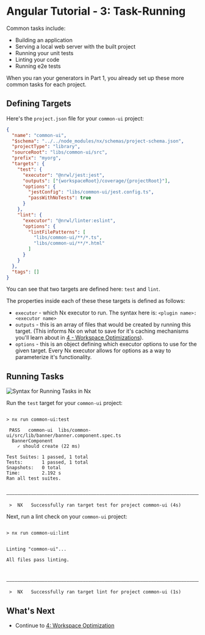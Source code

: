 # Angular Tutorial - 3: Task-Running

Common tasks include:

- Building an application
- Serving a local web server with the built project
- Running your unit tests
- Linting your code
- Running e2e tests

When you ran your generators in Part 1, you already set up these more common tasks for each project.

## Defining Targets

Here's the `project.json` file for your `common-ui` project:

```json {% fileName="libs/common-ui/project.json" %}
{
  "name": "common-ui",
  "$schema": "../../node_modules/nx/schemas/project-schema.json",
  "projectType": "library",
  "sourceRoot": "libs/common-ui/src",
  "prefix": "myorg",
  "targets": {
    "test": {
      "executor": "@nrwl/jest:jest",
      "outputs": ["{workspaceRoot}/coverage/{projectRoot}"],
      "options": {
        "jestConfig": "libs/common-ui/jest.config.ts",
        "passWithNoTests": true
      }
    },
    "lint": {
      "executor": "@nrwl/linter:eslint",
      "options": {
        "lintFilePatterns": [
          "libs/common-ui/**/*.ts",
          "libs/common-ui/**/*.html"
        ]
      }
    }
  },
  "tags": []
}
```

You can see that two targets are defined here: `test` and `lint`.

The properties inside each of these these targets is defined as follows:

- `executor` - which Nx executor to run. The syntax here is: `<plugin name>:<executor name>`
- `outputs` - this is an array of files that would be created by running this target. (This informs Nx on what to save for it's caching mechanisms you'll learn about in [4 - Workspace Optimizations](/angular-tutorial/4-workspace-optimization)).
- `options` - this is an object defining which executor options to use for the given target. Every Nx executor allows for options as a way to parameterize it's functionality.

## Running Tasks

![Syntax for Running Tasks in Nx](/shared/angular-tutorial/run-target-syntax.svg)

Run the `test` target for your `common-ui` project:

```{% command="npx nx test common-ui" path="~/myorg" %}

> nx run common-ui:test

 PASS   common-ui  libs/common-ui/src/lib/banner/banner.component.spec.ts
  BannerComponent
    ✓ should create (22 ms)

Test Suites: 1 passed, 1 total
Tests:       1 passed, 1 total
Snapshots:   0 total
Time:        2.192 s
Ran all test suites.

 ————————————————————————————————————————————————————————————————————————————————————————————————

 >  NX   Successfully ran target test for project common-ui (4s)

```

Next, run a lint check on your `common-ui` project:

```{% command="npx nx lint common-ui" path="~/myorg" %}

> nx run common-ui:lint


Linting "common-ui"...

All files pass linting.


 ————————————————————————————————————————————————————————————————————————————————————————————————

 >  NX   Successfully ran target lint for project common-ui (1s)

```

## What's Next

- Continue to [4: Workspace Optimization](/angular-tutorial/4-workspace-optimization)
